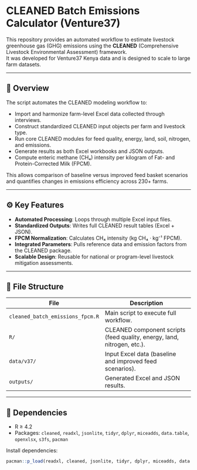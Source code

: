 # CLEANED Batch Emissions Calculator (Venture37)

This repository provides an automated workflow to estimate livestock greenhouse gas (GHG) emissions using the **CLEANED** (Comprehensive Livestock Environmental Assessment) framework.  
It was developed for Venture37 Kenya data and is designed to scale to large farm datasets.

---

## 🧩 Overview

The script automates the CLEANED modeling workflow to:
- Import and harmonize farm-level Excel data collected through interviews.  
- Construct standardized CLEANED input objects per farm and livestock type.  
- Run core CLEANED modules for feed quality, energy, land, soil, nitrogen, and emissions.  
- Generate results as both Excel workbooks and JSON outputs.  
- Compute enteric methane (CH₄) intensity per kilogram of Fat- and Protein-Corrected Milk (FPCM).

This allows comparison of baseline versus improved feed basket scenarios and quantifies changes in emissions efficiency across 230+ farms.

---

## ⚙️ Key Features

- **Automated Processing**: Loops through multiple Excel input files.  
- **Standardized Outputs**: Writes full CLEANED result tables (Excel + JSON).  
- **FPCM Normalization**: Calculates CH₄ intensity (kg CH₄ · kg⁻¹ FPCM).  
- **Integrated Parameters**: Pulls reference data and emission factors from the CLEANED package.  
- **Scalable Design**: Reusable for national or program-level livestock mitigation assessments.

---

## 📁 File Structure

| File | Description |
|------|--------------|
| `cleaned_batch_emissions_fpcm.R` | Main script to execute full workflow. |
| `R/` | CLEANED component scripts (feed quality, energy, land, nitrogen, etc.). |
| `data/v37/` | Input Excel data (baseline and improved feed scenarios). |
| `outputs/` | Generated Excel and JSON results. |

---

## 🧮 Dependencies

- R ≥ 4.2  
- Packages: `cleaned`, `readxl`, `jsonlite`, `tidyr`, `dplyr`, `miceadds`, `data.table`, `openxlsx`, `s3fs`, `pacman`

Install dependencies:
```r
pacman::p_load(readxl, cleaned, jsonlite, tidyr, dplyr, miceadds, data.table, openxlsx, s3fs)
